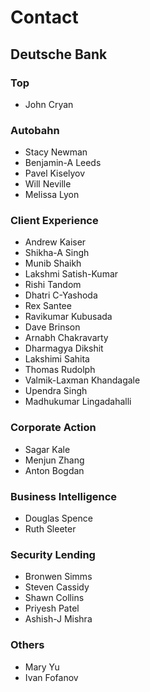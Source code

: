 # Contact



## Deutsche Bank

### Top
- John Cryan

### Autobahn 
- Stacy Newman
- Benjamin-A Leeds
- Pavel Kiselyov
- Will Neville
- Melissa Lyon

### Client Experience
- Andrew Kaiser
- Shikha-A Singh
- Munib Shaikh
- Lakshmi Satish-Kumar
- Rishi Tandom
- Dhatri C-Yashoda
- Rex Santee
- Ravikumar Kubusada
- Dave Brinson
- Arnabh Chakravarty
- Dharmagya Dikshit
- Lakshimi Sahita
- Thomas Rudolph
- Valmik-Laxman Khandagale
- Upendra Singh
- Madhukumar Lingadahalli

### Corporate Action
- Sagar Kale
- Menjun Zhang
- Anton Bogdan

### Business Intelligence 
- Douglas Spence
- Ruth Sleeter

### Security Lending
- Bronwen Simms
- Steven Cassidy
- Shawn Collins
- Priyesh Patel
- Ashish-J Mishra

### Others
- Mary Yu
- Ivan Fofanov

